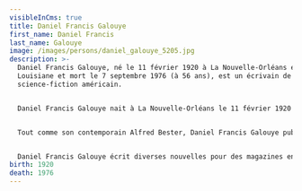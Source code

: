 ```yaml
---
visibleInCms: true
title: Daniel Francis Galouye
first_name: Daniel Francis
last_name: Galouye
image: /images/persons/daniel_galouye_5205.jpg
description: >-
  Daniel Francis Galouye, né le 11 février 1920 à La Nouvelle-Orléans en
  Louisiane et mort le 7 septembre 1976 (à 56 ans), est un écrivain de
  science-fiction américain.


  Daniel Francis Galouye nait à La Nouvelle-Orléans le 11 février 1920 et décède le 7 septembre 1976 au même endroit. Galouye est pilote de l'US Navy pendant la Seconde Guerre mondiale entre 1942 et 1946. Il suit des études à l'École aéronavale de Pensacola, sort avec le grade de lieutenant et commence une carrière de reporter, puis comme éditeur de 1956 à 1967, époque à laquelle sa santé fragile le contraint à cesser ses activités professionnelles. Son état de santé ne cesse de se dégrader jusqu'à sa mort à l'âge de 56 ans.


  Tout comme son contemporain Alfred Bester, Daniel Francis Galouye publie un nombre relativement restreint de romans à succès sans jamais embrasser directement la carrière d'écrivain. S'il avait vécu à New York qui était à cette époque le point de convergence des publications liées à la science-fiction, sa carrière aurait peut-être pris un autre tournant.


  Daniel Francis Galouye écrit diverses nouvelles pour des magazines entre les années 1950 et 1960. Il est également l'auteur de romans remarqués comme Simulacron 3 qui fut adapté en plusieurs épisodes pour une série télévisée allemande en 1973 intitulée Le Monde sur le fil (Welt am Draht), réalisée par Rainer Werner Fassbinder, et portée à l'écran en 1999 sous le titre Passé virtuel (The Thirteenth Floor).
birth: 1920
death: 1976
---
```

